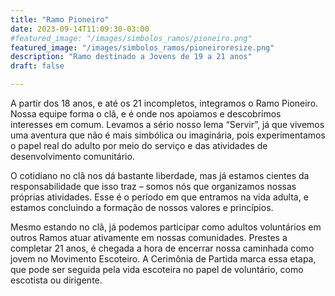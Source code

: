```yaml
---
title: "Ramo Pioneiro"
date: 2023-09-14T11:09:30-03:00
#featured_image: "/images/simbolos_ramos/pioneiro.png"
featured_image: "/images/simbolos_ramos/pioneiroresize.png"
description: "Ramo destinado a Jovens de 19 a 21 anos"
draft: false

---
```



A partir dos 18 anos, e até os 21 incompletos, integramos o Ramo Pioneiro. Nossa equipe forma o clã, e é onde nos apoiamos e descobrimos interesses em comum. Levamos a sério nosso lema “Servir”, já que vivemos uma aventura que não é mais simbólica ou imaginária, pois experimentamos o papel real do adulto por meio do serviço e das atividades de desenvolvimento comunitário.

O cotidiano no clã nos dá bastante liberdade, mas já estamos cientes da responsabilidade que isso traz – somos nós que organizamos nossas próprias atividades. Esse é o período em que entramos na vida adulta, e estamos concluindo a formação de nossos valores e princípios.

Mesmo estando no clã, já podemos participar como adultos voluntários em outros Ramos atuar ativamente em nossas comunidades. Prestes a completar 21 anos, é chegada a hora de encerrar nossa caminhada como jovem no Movimento Escoteiro. A Cerimônia de Partida marca essa etapa, que pode ser seguida pela vida escoteira no papel de voluntário, como escotista ou dirigente.

